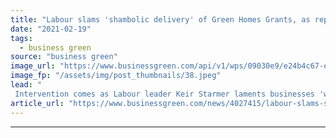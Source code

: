 ```yaml
---
title: "Labour slams 'shambolic delivery' of Green Homes Grants, as reports suggest scheme could be axed"
date: "2021-02-19"
tags: 
  - business green
source: "business green"
image_url: "https://www.businessgreen.com/api/v1/wps/09030e9/e24b4c67-ebd7-4656-8b3c-62399e8de9e9/2/winfred-kettle-care-home-4-april-16-185x114.jpeg"
image_fp: "/assets/img/post_thumbnails/38.jpeg"
lead: "
 Intervention comes as Labour leader Keir Starmer laments businesses 'waiting for politicians to catch up' on climate action ..."
article_url: "https://www.businessgreen.com/news/4027415/labour-slams-shambolic-delivery-green-homes-grant-scheme-reports-suggest-scheme-axed"
---
```


---

